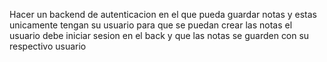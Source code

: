 Hacer un backend de autenticacion en el que pueda guardar notas y estas unicamente tengan su usuario
para que se puedan crear las notas el usuario debe iniciar sesion en el back y que las notas se guarden con su respectivo usuario